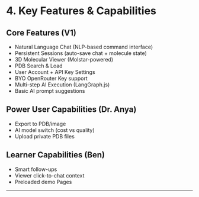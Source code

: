 # 4. Key Features & Capabilities

## Core Features (V1)
- Natural Language Chat (NLP-based command interface)
- Persistent Sessions (auto-save chat + molecule state)
- 3D Molecular Viewer (Molstar-powered)
- PDB Search & Load
- User Account + API Key Settings
- BYO OpenRouter Key support
- Multi-step AI Execution (LangGraph.js)
- Basic AI prompt suggestions

## Power User Capabilities (Dr. Anya)
- Export to PDB/image
- AI model switch (cost vs quality)
- Upload private PDB files

## Learner Capabilities (Ben)
- Smart follow-ups
- Viewer click-to-chat context
- Preloaded demo Pages

---
